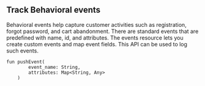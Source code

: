 ## Track Behavioral events

Behavioral events help capture customer activities such as registration, forgot password, and cart abandonment. There are standard events that are predefined with name, id, and attributes. The events resource lets you create custom events and map event fields.
This API can be used to log such events.

```
fun pushEvent(
        event_name: String,
        attributes: Map<String, Any>
    )

```
